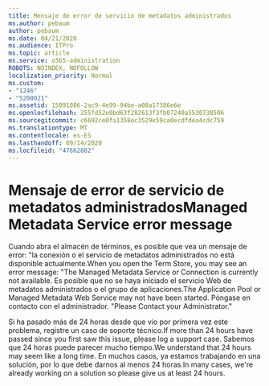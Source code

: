 ```yaml
---
title: Mensaje de error de servicio de metadatos administrados
ms.author: pebaum
author: pebaum
ms.date: 04/21/2020
ms.audience: ITPro
ms.topic: article
ms.service: o365-administration
ROBOTS: NOINDEX, NOFOLLOW
localization_priority: Normal
ms.custom:
- "1246"
- "5200021"
ms.assetid: 15091086-2ac9-4e99-94be-a08a17386e6e
ms.openlocfilehash: 255fd52e0bd63f282613f3fb07240a5530738506
ms.sourcegitcommit: c6692ce0fa1358ec3529e59ca0ecdfdea4cdc759
ms.translationtype: MT
ms.contentlocale: es-ES
ms.lasthandoff: 09/14/2020
ms.locfileid: "47662882"
---
```

# <a name="managed-metadata-service-error-message"></a><span data-ttu-id="64069-102">Mensaje de error de servicio de metadatos administrados</span><span class="sxs-lookup"><span data-stu-id="64069-102">Managed Metadata Service error message</span></span>

<span data-ttu-id="64069-103">Cuando abra el almacén de términos, es posible que vea un mensaje de error: "la conexión o el servicio de metadatos administrados no está disponible actualmente.</span><span class="sxs-lookup"><span data-stu-id="64069-103">When you open the Term Store, you may see an error message: "The Managed Metadata Service or Connection is currently not available.</span></span> <span data-ttu-id="64069-104">Es posible que no se haya iniciado el servicio Web de metadatos administrados o el grupo de aplicaciones.</span><span class="sxs-lookup"><span data-stu-id="64069-104">The Application Pool or Managed Metadata Web Service may not have been started.</span></span> <span data-ttu-id="64069-105">Póngase en contacto con el administrador. "</span><span class="sxs-lookup"><span data-stu-id="64069-105">Please Contact your Administrator."</span></span>
  
<span data-ttu-id="64069-106">Si ha pasado más de 24 horas desde que vio por primera vez este problema, registre un caso de soporte técnico.</span><span class="sxs-lookup"><span data-stu-id="64069-106">If more than 24 hours have passed since you first saw this issue, please log a support case.</span></span> <span data-ttu-id="64069-107">Sabemos que 24 horas puede parecer mucho tiempo.</span><span class="sxs-lookup"><span data-stu-id="64069-107">We understand that 24 hours may seem like a long time.</span></span> <span data-ttu-id="64069-108">En muchos casos, ya estamos trabajando en una solución, por lo que debe darnos al menos 24 horas.</span><span class="sxs-lookup"><span data-stu-id="64069-108">In many cases, we're already working on a solution so please give us at least 24 hours.</span></span>
  